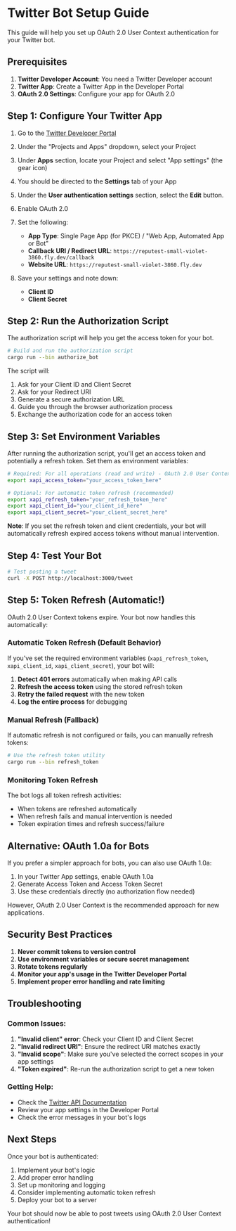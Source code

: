 # Twitter Bot Setup Guide

This guide will help you set up OAuth 2.0 User Context authentication for your Twitter bot.

## Prerequisites

1. **Twitter Developer Account**: You need a Twitter Developer account
2. **Twitter App**: Create a Twitter App in the Developer Portal
3. **OAuth 2.0 Settings**: Configure your app for OAuth 2.0

## Step 1: Configure Your Twitter App

1. Go to the [Twitter Developer Portal](https://developer.twitter.com/)
2. Under the "Projects and Apps" dropdown, select your Project
3. Under **Apps** section, locate your Project and select "App settings" (the gear icon)
4. You should be directed to the **Settings** tab of your App
3. Under the **User authentication settings** section, select the **Edit** button.
4. Enable OAuth 2.0
5. Set the following:
   - **App Type**: Single Page App (for PKCE) / "Web App, Automated App or Bot"
   - **Callback URI / Redirect URL**: `https://reputest-small-violet-3860.fly.dev/callback`
   - **Website URL**: `https://reputest-small-violet-3860.fly.dev`

6. Save your settings and note down:
   - **Client ID**
   - **Client Secret**

## Step 2: Run the Authorization Script

The authorization script will help you get the access token for your bot.

```bash
# Build and run the authorization script
cargo run --bin authorize_bot
```

The script will:
1. Ask for your Client ID and Client Secret
2. Ask for your Redirect URI
3. Generate a secure authorization URL
4. Guide you through the browser authorization process
5. Exchange the authorization code for an access token

## Step 3: Set Environment Variables

After running the authorization script, you'll get an access token and potentially a refresh token. Set them as environment variables:

```bash
# Required: For all operations (read and write) - OAuth 2.0 User Context
export xapi_access_token="your_access_token_here"

# Optional: For automatic token refresh (recommended)
export xapi_refresh_token="your_refresh_token_here"
export xapi_client_id="your_client_id_here"
export xapi_client_secret="your_client_secret_here"
```

**Note**: If you set the refresh token and client credentials, your bot will automatically refresh expired access tokens without manual intervention.

## Step 4: Test Your Bot

```bash
# Test posting a tweet
curl -X POST http://localhost:3000/tweet
```

## Step 5: Token Refresh (Automatic!)

OAuth 2.0 User Context tokens expire. Your bot now handles this automatically:

### Automatic Token Refresh (Default Behavior)
If you've set the required environment variables (`xapi_refresh_token`, `xapi_client_id`, `xapi_client_secret`), your bot will:

1. **Detect 401 errors** automatically when making API calls
2. **Refresh the access token** using the stored refresh token
3. **Retry the failed request** with the new token
4. **Log the entire process** for debugging

### Manual Refresh (Fallback)
If automatic refresh is not configured or fails, you can manually refresh tokens:

```bash
# Use the refresh token utility
cargo run --bin refresh_token
```

### Monitoring Token Refresh
The bot logs all token refresh activities:
- When tokens are refreshed automatically
- When refresh fails and manual intervention is needed
- Token expiration times and refresh success/failure

## Alternative: OAuth 1.0a for Bots

If you prefer a simpler approach for bots, you can also use OAuth 1.0a:

1. In your Twitter App settings, enable OAuth 1.0a
2. Generate Access Token and Access Token Secret
3. Use these credentials directly (no authorization flow needed)

However, OAuth 2.0 User Context is the recommended approach for new applications.

## Security Best Practices

1. **Never commit tokens to version control**
2. **Use environment variables or secure secret management**
3. **Rotate tokens regularly**
4. **Monitor your app's usage in the Twitter Developer Portal**
5. **Implement proper error handling and rate limiting**

## Troubleshooting

### Common Issues:

1. **"Invalid client" error**: Check your Client ID and Client Secret
2. **"Invalid redirect URI"**: Ensure the redirect URI matches exactly
3. **"Invalid scope"**: Make sure you've selected the correct scopes in your app settings
4. **"Token expired"**: Re-run the authorization script to get a new token

### Getting Help:

- Check the [Twitter API Documentation](https://developer.twitter.com/en/docs)
- Review your app settings in the Developer Portal
- Check the error messages in your bot's logs

## Next Steps

Once your bot is authenticated:

1. Implement your bot's logic
2. Add proper error handling
3. Set up monitoring and logging
4. Consider implementing automatic token refresh
5. Deploy your bot to a server

Your bot should now be able to post tweets using OAuth 2.0 User Context authentication!
